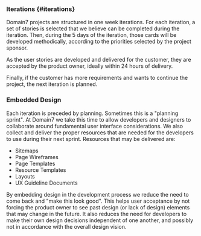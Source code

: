 ### Iterations {#iterations}

Domain7 projects are structured in one week iterations.
For each iteration, a set of stories is selected that we believe can be completed during the iteration.
Then, during the 5 days of the iteration, those cards will be developed methodically,
according to the priorities selected by the project sponsor.

As the user stories are developed and delivered for the customer, they are accepted by the product owner, ideally within 24 hours of delivery.

Finally, if the customer has more requirements and wants to continue the project,
the next iteration is planned.

### Embedded Design

Each iteration is preceded by planning. Sometimes this is a "planning sprint". At Domain7 we take this time to allow developers and designers to collaborate around fundamental user interface considerations. We also collect and deliver the proper resources that are needed for the developers to use during their next sprint. Resources that may be delivered are:

* Sitemaps
* Page Wireframes
* Page Templates
* Resource Templates
* Layouts
* UX Guideline Documents

By embedding design in the development process we reduce the need to come back and "make this look good". This helps user acceptance by not forcing the product owner to see past design (or lack of design) elements that may change in the future. It also reduces the need for developers to make their own design decisions independent of one another, and possibly not in accordance with the overall design vision.